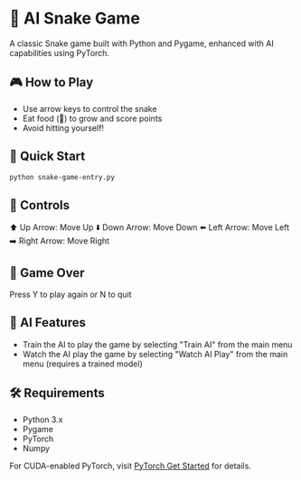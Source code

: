 # 🐍 AI Snake Game

A classic Snake game built with Python and Pygame, enhanced with AI capabilities using PyTorch.

## 🎮 How to Play
- Use arrow keys to control the snake
- Eat food (🔴) to grow and score points
- Avoid hitting yourself!

## 🚀 Quick Start
```bash
python snake-game-entry.py
```

## 🎯 Controls
⬆️ Up Arrow: Move Up
⬇️ Down Arrow: Move Down
⬅️ Left Arrow: Move Left
➡️ Right Arrow: Move Right

## 🔄 Game Over
Press Y to play again or N to quit

## 🧠 AI Features
- Train the AI to play the game by selecting "Train AI" from the main menu
- Watch the AI play the game by selecting "Watch AI Play" from the main menu (requires a trained model)

## 🛠️ Requirements
- Python 3.x
- Pygame
- PyTorch
- Numpy

For CUDA-enabled PyTorch, visit [PyTorch Get Started](https://pytorch.org/get-started/locally/) for details.
